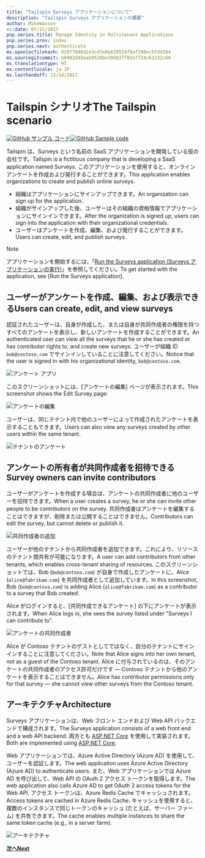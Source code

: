 ```yaml
---
title: "Tailspin Surveys アプリケーションについて"
description: "Tailspin Surveys アプリケーションの概要"
author: MikeWasson
ms:date: 07/21/2017
pnp.series.title: Manage Identity in Multitenant Applications
pnp.series.prev: index
pnp.series.next: authenticate
ms.openlocfilehash: 028f7940d2e3cd7e8e629554f8af290ec5fdd184
ms.sourcegitcommit: b0482d49aab0526be386837702e7724c61232c60
ms.translationtype: HT
ms.contentlocale: ja-JP
ms.lasthandoff: 11/14/2017
---
```

# <a name="the-tailspin-scenario"></a><span data-ttu-id="0010b-103">Tailspin シナリオ</span><span class="sxs-lookup"><span data-stu-id="0010b-103">The Tailspin scenario</span></span>

<span data-ttu-id="0010b-104">[![GitHub](../_images/github.png) サンプル コード][sample application]</span><span class="sxs-lookup"><span data-stu-id="0010b-104">[![GitHub](../_images/github.png) Sample code][sample application]</span></span>

<span data-ttu-id="0010b-105">Tailspin は、Surveys という名前の SaaS アプリケーションを開発している仮の会社です。</span><span class="sxs-lookup"><span data-stu-id="0010b-105">Tailspin is a fictitious company that is developing a SaaS application named Surveys.</span></span> <span data-ttu-id="0010b-106">このアプリケーションを使用すると、オンライン アンケートを作成および発行することができます。</span><span class="sxs-lookup"><span data-stu-id="0010b-106">This application enables organizations to create and publish online surveys.</span></span>

* <span data-ttu-id="0010b-107">組織はアプリケーションにサインアップできます。</span><span class="sxs-lookup"><span data-stu-id="0010b-107">An organization can sign up for the application.</span></span>
* <span data-ttu-id="0010b-108">組織がサインアップした後、ユーザーはその組織の資格情報でアプリケーションにサインインできます。</span><span class="sxs-lookup"><span data-stu-id="0010b-108">After the organization is signed up, users can sign into the application with their organizational credentials.</span></span>
* <span data-ttu-id="0010b-109">ユーザーはアンケートを作成、編集、および発行することができます。</span><span class="sxs-lookup"><span data-stu-id="0010b-109">Users can create, edit, and publish surveys.</span></span>

> [!NOTE]
> <span data-ttu-id="0010b-110">アプリケーションを開始するには、「[Run the Surveys application (Surveys アプリケーションの実行)]」を参照してください。</span><span class="sxs-lookup"><span data-stu-id="0010b-110">To get started with the application, see [Run the Surveys application].</span></span>
> 
> 

## <a name="users-can-create-edit-and-view-surveys"></a><span data-ttu-id="0010b-111">ユーザーがアンケートを作成、編集、および表示できる</span><span class="sxs-lookup"><span data-stu-id="0010b-111">Users can create, edit, and view surveys</span></span>
<span data-ttu-id="0010b-112">認証されたユーザーは、自身が作成した、または自身が共同作成者の権限を持つすべてのアンケートを表示し、新しいアンケートを作成することができます。</span><span class="sxs-lookup"><span data-stu-id="0010b-112">An authenticated user can view all the surveys that he or she has created or has contributor rights to, and create new surveys.</span></span> <span data-ttu-id="0010b-113">ユーザーが組織 ID `bob@contoso.com` でサインインしていることに注意してください。</span><span class="sxs-lookup"><span data-stu-id="0010b-113">Notice that the user is signed in with his organizational identity, `bob@contoso.com`.</span></span>

![アンケート アプリ](./images/surveys-screenshot.png)

<span data-ttu-id="0010b-115">このスクリーンショットには、[アンケートの編集] ページが表示されます。</span><span class="sxs-lookup"><span data-stu-id="0010b-115">This screenshot shows the Edit Survey page:</span></span>

![アンケートの編集](./images/edit-survey.png)

<span data-ttu-id="0010b-117">ユーザーは、同じテナント内で他のユーザーによって作成されたアンケートを表示することもできます。</span><span class="sxs-lookup"><span data-stu-id="0010b-117">Users can also view any surveys created by other users within the same tenant.</span></span>

![テナントのアンケート](./images/tenant-surveys.png)

## <a name="survey-owners-can-invite-contributors"></a><span data-ttu-id="0010b-119">アンケートの所有者が共同作成者を招待できる</span><span class="sxs-lookup"><span data-stu-id="0010b-119">Survey owners can invite contributors</span></span>
<span data-ttu-id="0010b-120">ユーザーがアンケートを作成する場合は、アンケートの共同作成者に他のユーザーを招待できます。</span><span class="sxs-lookup"><span data-stu-id="0010b-120">When a user creates a survey, he or she can invite other people to be contributors on the survey.</span></span> <span data-ttu-id="0010b-121">共同作成者はアンケートを編集することはできますが、削除または公開することはできません。</span><span class="sxs-lookup"><span data-stu-id="0010b-121">Contributors can edit the survey, but cannot delete or publish it.</span></span>  

![共同作成者の追加](./images/add-contributor.png)

<span data-ttu-id="0010b-123">ユーザーが他のテナントから共同作成者を追加できます。これにより、リソースのテナント間共有が可能になります。</span><span class="sxs-lookup"><span data-stu-id="0010b-123">A user can add contributors from other tenants, which enables cross-tenant sharing of resources.</span></span> <span data-ttu-id="0010b-124">このスクリーンショットでは、Bob (`bob@contoso.com`) が自身で作成したアンケートに、Alice (`alice@fabrikam.com`) を共同作成者として追加しています。</span><span class="sxs-lookup"><span data-stu-id="0010b-124">In this screenshot, Bob (`bob@contoso.com`) is adding Alice (`alice@fabrikam.com`) as a contributor to a survey that Bob created.</span></span>

<span data-ttu-id="0010b-125">Alice がログインすると、[共同作成できるアンケート] の下にアンケートが表示されます。</span><span class="sxs-lookup"><span data-stu-id="0010b-125">When Alice logs in, she sees the survey listed under "Surveys I can contribute to".</span></span>

![アンケートの共同作成者](./images/contributor.png)

<span data-ttu-id="0010b-127">Alice が Contoso テナントのゲストとしてではなく、自分のテナントにサインインすることに注意してください。</span><span class="sxs-lookup"><span data-stu-id="0010b-127">Note that Alice signs into her own tenant, not as a guest of the Contoso tenant.</span></span> <span data-ttu-id="0010b-128">Alice に付与されているのは、そのアンケートの共同作成者のアクセス許可だけです &mdash; Contoso テナントから他のアンケートを表示することはできません。</span><span class="sxs-lookup"><span data-stu-id="0010b-128">Alice has contributor permissions only for that survey &mdash; she cannot view other surveys from the Contoso tenant.</span></span>

## <a name="architecture"></a><span data-ttu-id="0010b-129">アーキテクチャ</span><span class="sxs-lookup"><span data-stu-id="0010b-129">Architecture</span></span>
<span data-ttu-id="0010b-130">Surveys アプリケーションは、Web フロント エンドおよび Web API バックエンドで構成されます。</span><span class="sxs-lookup"><span data-stu-id="0010b-130">The Surveys application consists of a web front end and a web API backend.</span></span> <span data-ttu-id="0010b-131">両方とも [ASP.NET Core] を使用して実装されます。</span><span class="sxs-lookup"><span data-stu-id="0010b-131">Both are implemented using [ASP.NET Core].</span></span>

<span data-ttu-id="0010b-132">Web アプリケーションでは、Azure Active Directory (Azure AD) を使用して、ユーザーを認証します。</span><span class="sxs-lookup"><span data-stu-id="0010b-132">The web application uses Azure Active Directory (Azure AD) to authenticate users.</span></span> <span data-ttu-id="0010b-133">また、Web アプリケーションでは Azure AD を呼び出して、Web API の OAuth 2 アクセス トークンを取得します。</span><span class="sxs-lookup"><span data-stu-id="0010b-133">The web application also calls Azure AD to get OAuth 2 access tokens for the Web API.</span></span> <span data-ttu-id="0010b-134">アクセス トークンは、Azure Redis Cache でキャッシュされます。</span><span class="sxs-lookup"><span data-stu-id="0010b-134">Access tokens are cached in Azure Redis Cache.</span></span> <span data-ttu-id="0010b-135">キャッシュを使用すると、複数のインスタンスで同じトークンのキャッシュ (たとえば、サーバー ファーム) を共有できます。</span><span class="sxs-lookup"><span data-stu-id="0010b-135">The cache enables multiple instances to share the same token cache (e.g., in a server farm).</span></span>

![アーキテクチャ](./images/architecture.png)

<span data-ttu-id="0010b-137">[**次へ**][authentication]</span><span class="sxs-lookup"><span data-stu-id="0010b-137">[**Next**][authentication]</span></span>

<!-- Links -->

[authentication]: authenticate.md

[Run the Surveys application (Surveys アプリケーションの実行)]: ./run-the-app.md
[ASP.NET Core]: /aspnet/core
[sample application]: https://github.com/mspnp/multitenant-saas-guidance

